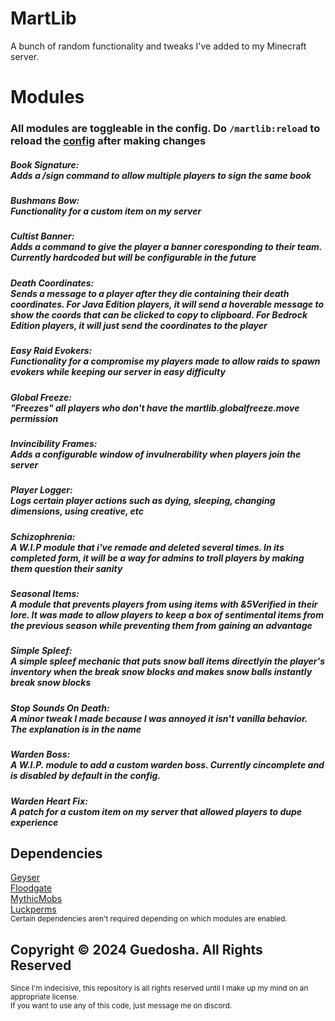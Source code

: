 # MartLib
A bunch of random functionality and tweaks I've added to my Minecraft server.

# Modules
<h3>All modules are toggleable in the config. Do <code>/martlib:reload</code> to reload the <a href="https://github.com/Guedosha/MartLib/blob/main/src/main/resources/config.yml">config</a> after making changes</h3>
<h5>Book Signature:<br>Adds a /sign command to allow multiple players to sign the same book</h5>
<h5>Bushmans Bow:<br>Functionality for a custom item on my server</h5>
<h5>Cultist Banner:<br>Adds a command to give the player a banner coresponding to their team. Currently hardcoded but will be configurable in the future</h5>
<h5>Death Coordinates:<br>Sends a message to a player after they die containing their death coordinates. For Java Edition players, it will send a hoverable message to show the coords that can be clicked to copy to clipboard. For Bedrock Edition players, it will just send the coordinates to the player</h5>
<h5>Easy Raid Evokers:<br>Functionality for a compromise my players made to allow raids to spawn evokers while keeping our server in easy difficulty</h5>
<h5>Global Freeze:<br>"Freezes" all players who don't have the martlib.globalfreeze.move permission</h5>
<h5>Invincibility Frames:<br>Adds a configurable window of invulnerability when players join the server</h5>
<h5>Player Logger:<br>Logs certain player actions such as dying, sleeping, changing dimensions, using creative, etc</h5>
<h5>Schizophrenia:<br>A W.I.P module that i've remade and deleted several times. In its completed form, it will be a way for admins to troll players by making them question their sanity</h5>
<h5>Seasonal Items:<br>A module that prevents players from using items with &5Verified in their lore. It was made to allow players to keep a box of sentimental items from the previous season while preventing them from gaining an advantage</h5>
<h5>Simple Spleef:<br>A simple spleef mechanic that puts snow ball items directlyin the player's inventory when the break snow blocks and makes snow balls instantly break snow blocks</h5>
<h5>Stop Sounds On Death:<br>A minor tweak I made because I was annoyed it isn't vanilla behavior. The explanation is in the name</h5>
<h5>Warden Boss:<br>A W.I.P. module to add a custom warden boss. Currently cincomplete and is disabled by default in the config.</h5>
<h5>Warden Heart Fix:<br>A patch for a custom item on my server that allowed players to dupe experience</h5>

## Dependencies
[Geyser](https://geysermc.org/download/)<br>
[Floodgate](https://geysermc.org/download/?project=floodgate)<br>
[MythicMobs](https://www.spigotmc.org/resources/%E2%9A%94-mythicmobs-free-version-%E2%96%BAthe-1-custom-mob-creator%E2%97%84.5702/)<br>
[Luckperms](https://luckperms.net/download)<br>
<sub>Certain dependencies aren't required depending on which modules are enabled.</sub>

<h2>Copyright © 2024 Guedosha. All Rights Reserved</h2>
<sub>Since I'm indecisive, this repository is all rights reserved until I make up my mind on an appropriate license.<br>
If you want to use any of this code, just message me on discord.</sub>
